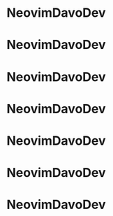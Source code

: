 # NeovimDavoDev
# NeovimDavoDev
# NeovimDavoDev
# NeovimDavoDev
# NeovimDavoDev
# NeovimDavoDev
# NeovimDavoDev
